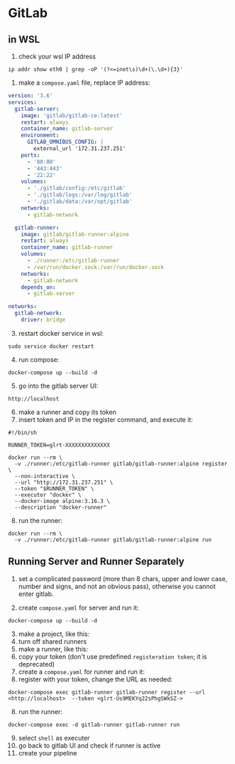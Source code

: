 # GitLab

## in WSL
1. check your wsl IP address
```
ip addr show eth0 | grep -oP '(?<=inet\s)\d+(\.\d+){3}'
```

1. make a `compose.yaml` file, replace IP address:
```yaml
version: '3.6'
services:
  gitlab-server:
    image: 'gitlab/gitlab-ce:latest'
    restart: always
    container_name: gitlab-server
    environment:
      GITLAB_OMNIBUS_CONFIG: |
        external_url '172.31.237.251'
    ports:
      - '80:80'
      - '443:443'
      - '22:22'
    volumes:
      - './gitlab/config:/etc/gitlab'
      - './gitlab/logs:/var/log/gitlab'
      - './gitlab/data:/var/opt/gitlab'
    networks:
      - gitlab-network

  gitlab-runner:
    image: gitlab/gitlab-runner:alpine
    restart: always
    container_name: gitlab-runner
    volumes:
      - ./runner:/etc/gitlab-runner
      - /var/run/docker.sock:/var/run/docker.sock
    networks:
      - gitlab-network
    depends_on:
      - gitlab-server

networks:
  gitlab-network:
    driver: bridge
```
3. restart docker service in wsl:
```
sudo service docker restart
```
4. run compose:
```
docker-compose up --build -d
```
5. go into the gitlab server UI:
```
http://localhost
```
6. make a runner and copy its token
7. insert token and IP in the register command, and execute it:
```
#!/bin/sh

RUNNER_TOKEN=glrt-XXXXXXXXXXXXXX

docker run --rm \
  -v ./runner:/etc/gitlab-runner gitlab/gitlab-runner:alpine register \
  --non-interactive \
  --url "http://172.31.237.251" \
  --token "$RUNNER_TOKEN" \
  --executor "docker" \
  --docker-image alpine:3.16.3 \
  --description "docker-runner"
```
8. run the runner:
```
docker run --rm \
  -v ./runner:/etc/gitlab-runner gitlab/gitlab-runner:alpine run
```
## Running Server and Runner Separately
1. set a complicated password (more than 8 chars, upper and lower case, number and signs, and not an obvious pass), otherwise you cannot enter gitlab.

2. create `compose.yaml` for server and run it:
```
docker-compose up --build -d
```
3. make a project, like this:
4. turn off shared runners
4. make a runner, like this:
5. copy your token (don't use predefined `registeration token`; it is deprecated)
6. create a `compose.yaml` for runner and run it:
7. register with your token, change the URL as needed:
```
docker-compose exec gitlab-runner gitlab-runner register --url <http://localhost>  --token <glrt-Us9MEKYq22sPhgSWkSZ->
```
8. run the runner:
```
docker-compose exec -d gitlab-runner gitlab-runner run
```
9. select `shell` as executer
10. go back to gitlab UI and check if runner is active
11. create your pipeline